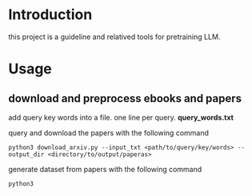 # Introduction

this project is a guideline and relatived tools for pretraining LLM.

# Usage

## download and preprocess ebooks and papers

add query key words into a file. one line per query. **query_words.txt**

query and download the papers with the following command

```shell
python3 download_arxiv.py --input_txt <path/to/query/key/words> --output_dir <directory/to/output/paperas>
```

generate dataset from papers with the following command

```shell
python3 
```
